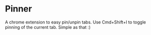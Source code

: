 Pinner
======

A chrome extension to easy pin/unpin tabs. Use Cmd+Shift+I to toggle pinning of the current tab. Simple as that :)
